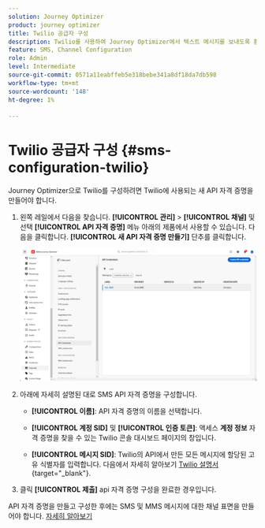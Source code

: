 ```yaml
---
solution: Journey Optimizer
product: journey optimizer
title: Twilio 공급자 구성
description: Twilio를 사용하여 Journey Optimizer에서 텍스트 메시지를 보내도록 환경을 구성하는 방법에 대해 알아봅니다
feature: SMS, Channel Configuration
role: Admin
level: Intermediate
source-git-commit: 0571a11eabffeb5e318bebe341a8df18da7db598
workflow-type: tm+mt
source-wordcount: '148'
ht-degree: 1%

---
```


# Twilio 공급자 구성 {#sms-configuration-twilio}

Journey Optimizer으로 Twilio를 구성하려면 Twilio에 사용되는 새 API 자격 증명을 만들어야 합니다.

1. 왼쪽 레일에서 다음을 찾습니다. **[!UICONTROL 관리]** > **[!UICONTROL 채널]** 및 선택 **[!UICONTROL API 자격 증명]** 메뉴 아래의 제품에서 사용할 수 있습니다. 다음을 클릭합니다. **[!UICONTROL 새 API 자격 증명 만들기]** 단추를 클릭합니다.

   ![](assets/sms_6.png)

1. 아래에 자세히 설명된 대로 SMS API 자격 증명을 구성합니다.

   * **[!UICONTROL 이름]**: API 자격 증명의 이름을 선택합니다.

   * **[!UICONTROL 계정 SID]** 및 **[!UICONTROL 인증 토큰]**: 액세스 **계정 정보** 자격 증명을 찾을 수 있는 Twilio 콘솔 대시보드 페이지의 창입니다.

   * **[!UICONTROL 메시지 SID]**: Twilio의 API에서 만든 모든 메시지에 할당된 고유 식별자를 입력합니다. 다음에서 자세히 알아보기 [Twilio 설명서](https://support.twilio.com/hc/en-us/articles/223134387-What-is-a-Message-SID-){target="_blank"}.

1. 클릭 **[!UICONTROL 제출]** api 자격 증명 구성을 완료한 경우입니다.

API 자격 증명을 만들고 구성한 후에는 SMS 및 MMS 메시지에 대한 채널 표면을 만들어야 합니다. [자세히 알아보기](sms-configuration-surface.md)

